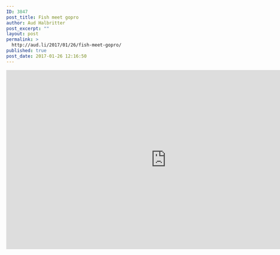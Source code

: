 ```yaml
---
ID: 3847
post_title: Fish meet gopro
author: Aud Halbritter
post_excerpt: ""
layout: post
permalink: >
  http://aud.li/2017/01/26/fish-meet-gopro/
published: true
post_date: 2017-01-26 12:16:50
---
```

<iframe src="https://www.youtube.com/embed/YG45E5T7RsU" width="854" height="480" frameborder="0" allowfullscreen="allowfullscreen"></iframe>